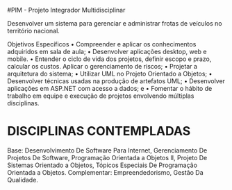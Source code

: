 #PIM - Projeto Integrador Multidisciplinar

Desenvolver um sistema para gerenciar e administrar frotas de veículos no território nacional. 

Objetivos Específicos 
• Compreender e aplicar os conhecimentos adquiridos em sala de aula; 
• Desenvolver aplicações desktop, web e mobile. 
• Entender o ciclo de vida dos projetos, definir escopo e prazo, calcular os custos. Aplicar o gerenciamento de riscos; 
• Projetar a arquitetura do sistema; 
• Utilizar UML no Projeto Orientado a Objetos; 
• Desenvolver técnicas usadas na produção de artefatos UML; 
• Desenvolver aplicações em ASP.NET com acesso a dados; e 
• Fomentar o hábito de trabalho em equipe e execução de projetos envolvendo múltiplas disciplinas.

# DISCIPLINAS CONTEMPLADAS 
Base: Desenvolvimento De Software Para Internet, Gerenciamento De Projetos De Software, Programação Orientada a Objetos II, 
Projeto De Sistemas Orientado a Objetos, Tópicos Especiais De Programação Orientada a Objetos.
Complementar: Empreendedorismo, Gestão Da Qualidade.
